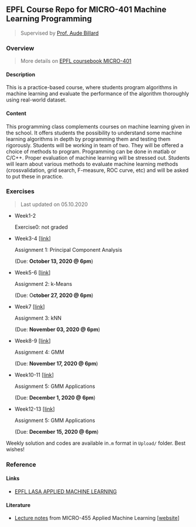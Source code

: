 ## EPFL Course Repo for MICRO-401 Machine Learning Programming

> Supervised by [Prof. Aude Billard](https://people.epfl.ch/aude.billard)

### Overview

> More details on [EPFL coursebook MICRO-401](https://edu.epfl.ch/coursebook/en/machine-learning-programming-MICRO-401)

#### Description

This is a practice-based course, where students program algorithms in machine learning and evaluate the performance of the algorithm thoroughly using real-world dataset.

#### Content

This programming class complements courses on machine learning given in the school. It offers students the possibility to understand some machine learning algorithms in depth by programming them and testing them rigorously. Students will be working in team of two. They will be offered a choice of methods to program. Programming can be done in matlab or C/C++. Proper evaluation of machine learning will be stressed out. Students will learn about various methods to evaluate machine learning methods (crossvalidation, grid search, F-measure, ROC curve, etc) and will be asked to put these in practice.

### Exercises

> Last updated on 05.10.2020

- Week1-2

  Exercise0: not graded

- Week3-4 [[link](https://github.com/hibetterheyj/EPFL_MICRO-401/tree/master/Week3_4)]

  Assignment 1: Principal Component Analysis
  
  (Due: **October 13, 2020 @ 6pm**)
  
- Week5-6 [[link](https://github.com/hibetterheyj/EPFL_MICRO-401/tree/master/Week5_6)]

  Assignment 2: k-Means

  (Due: O**ctober 27, 2020 @ 6pm**)
  
- Week7 [[link](https://github.com/hibetterheyj/EPFL_MICRO-401/tree/master/Week7)]

  Assignment 3: kNN

  (Due: **November 03, 2020 @ 6pm**)
  
- Week8-9 [[link](https://github.com/hibetterheyj/EPFL_MICRO-401/tree/master/Week8_9)]

  Assignment 4: GMM

  (Due: **November 17, 2020 @ 6pm**)
  
- Week10-11 [[link](https://github.com/hibetterheyj/EPFL_MICRO-401/tree/master/Week10_11)]

  Assignment 5: GMM Applications

  (Due: **December 1, 2020 @ 6pm**)
  
- Week12-13 [[link](https://github.com/hibetterheyj/EPFL_MICRO-401/tree/master/Week12_13)]

  Assignment 5: GMM Applications

  (Due: **December 15, 2020 @ 6pm**)

Weekly solution and codes are available in`.m` format in `Upload/` folder. Best wishes!

### Reference

#### Links

- [EPFL LASA APPLIED MACHINE LEARNING](http://lasa.epfl.ch/teaching/lectures/ML_Msc/index.php)

#### Literature

- [Lecture notes](http://lasa.epfl.ch/teaching/lectures/ML_Msc/Lecture_Notes/ML_Lecture_Notes_v2016-AML.pdf) from MICRO-455 Applied Machine Learning [[website](http://lasa.epfl.ch/teaching/lectures/ML_Msc/index.php)]
